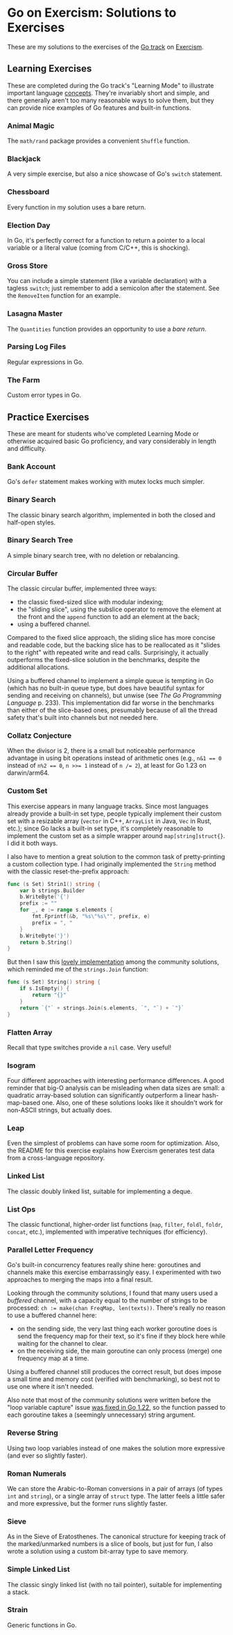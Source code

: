 # Go on Exercism: Solutions to Exercises

These are my solutions to the exercises of the [Go track](https://exercism.org/tracks/go) on [Exercism](https://exercism.org).

## Learning Exercises

These are completed during the Go track's "Learning Mode" to illustrate important language [concepts](https://exercism.org/tracks/go/concepts). They're invariably short and simple, and there generally aren't too many reasonable ways to solve them, but they can provide nice examples of Go features and built-in functions.

### Animal Magic

The `math/rand` package provides a convenient `Shuffle` function.

### Blackjack

A very simple exercise, but also a nice showcase of Go's `switch` statement.

### Chessboard

Every function in my solution uses a bare return.

### Election Day

In Go, it's perfectly correct for a function to return a pointer to a local variable or a literal value (coming from C/C++, this is shocking).

### Gross Store

You can include a simple statement (like a variable declaration) with a tagless `switch`; just remember to add a semicolon after the statement. See the `RemoveItem` function for an example.

### Lasagna Master

The `Quantities` function provides an opportunity to use a *bare return*.

### Parsing Log Files

Regular expressions in Go.

### The Farm

Custom error types in Go.


## Practice Exercises

These are meant for students who've completed Learning Mode or otherwise acquired basic Go proficiency, and vary considerably in length and difficulty.

### Bank Account
Go's `defer` statement makes working with mutex locks much simpler.

### Binary Search

The classic binary search algorithm, implemented in both the closed and half-open styles.

### Binary Search Tree

A simple binary search tree, with no deletion or rebalancing.

### Circular Buffer

The classic circular buffer, implemented three ways:

- the classic fixed-sized slice with modular indexing;
- the "sliding slice", using the subslice operator to remove the element at the front and the `append` function to add an element at the back;
- using a buffered channel.

Compared to the fixed slice approach, the sliding slice has more concise and readable code, but the backing slice has to be reallocated as it "slides to the right" with repeated write and read calls. Surprisingly, it actually outperforms the fixed-slice solution in the benchmarks, despite the additional allocations.

Using a buffered channel to implement a simple queue is tempting in Go (which has no built-in queue type, but does have beautiful syntax for sending and receiving on channels), but unwise (see *The Go Programming Language* p. 233). This implementation did far worse in the benchmarks than either of the slice-based ones, presumably because of all the thread safety that's built into channels but not needed here.

### Collatz Conjecture

When the divisor is 2, there is a small but noticeable performance advantage in using bit operations instead of arithmetic ones (e.g., `n&1 == 0` instead of `n%2 == 0`, `n >>= 1` instead of `n /= 2`), at least for Go 1.23 on darwin/arm64.

### Custom Set

This exercise appears in many language tracks. Since most languages already provide a built-in set type, people typically implement their custom set with a resizable array (`vector` in C++, `ArrayList` in Java, `Vec` in Rust, etc.); since Go lacks a built-in set type, it's completely reasonable to implement the custom set as a simple wrapper around `map[string]struct{}`. I did it both ways.

I also have to mention a great solution to the common task of pretty-printing a custom collection type. I had originally implemented the `String` method with the classic reset-the-prefix approach:
```go
func (s Set) Strin1() string {
	var b strings.Builder
	b.WriteByte('{')
	prefix := ""
	for _, e := range s.elements {
		fmt.Fprintf(&b, "%s\"%s\"", prefix, e)
		prefix = ", "
	}
	b.WriteByte('}')
	return b.String()
}
```
But then I saw this [lovely implementation](https://exercism.org/tracks/go/exercises/custom-set/solutions/martinohmann) among the community solutions, which reminded me of the `strings.Join` function:
```go
func (s Set) String() string {
	if s.IsEmpty() {
		return "{}"
	}
	return `{"` + strings.Join(s.elements, `", "`) + `"}`
}
```

### Flatten Array

Recall that type switches provide a `nil` case. Very useful!

### Isogram

Four different approaches with interesting performance differences. A good reminder that big-O analysis can be misleading when data sizes are small: a quadratic array-based solution can significantly outperform a linear hash-map-based one. Also, one of these solutions looks like it shouldn't work for non-ASCII strings, but actually does.

### Leap

Even the simplest of problems can have some room for optimization. Also, the README for this exercise explains how Exercism generates test data from a cross-language repository.

### Linked List
The classic doubly linked list, suitable for implementing a deque.

### List Ops

The classic functional, higher-order list functions (`map`, `filter`, `foldl`, `foldr`, `concat`, etc.), implemented with imperative techniques (for efficiency).

### Parallel Letter Frequency

Go's built-in concurrency features really shine here: goroutines and channels make this exercise embarrassingly easy. I experimented with two approaches to merging the maps into a final result.

Looking through the community solutions, I found that many users used a *buffered* channel, with a capacity equal to the number of strings to be processed: `ch := make(chan FreqMap, len(texts))`. There's really no reason to use a buffered channel here:

- on the sending side, the very last thing each worker goroutine does is send the frequency map for their text, so it's fine if they block here while waiting for the channel to clear.
- on the receiving side, the main goroutine can only process (merge) one frequency map at a time.

Using a buffered channel still produces the correct result, but does impose a small time and memory cost (verified with benchmarking), so best not to use one where it isn't needed.

Also note that most of the community solutions were written before the "loop variable capture" issue [was fixed in Go 1.22](https://go.dev/blog/loopvar-preview), so the function passed to each goroutine takes a (seemingly unnecessary) string argument.

### Reverse String
Using two loop variables instead of one makes the solution more expressive (and ever so slightly faster).

### Roman Numerals
We can store the Arabic-to-Roman conversions in a pair of arrays (of types `int` and `string`), or a single array of `struct` type. The latter feels a little safer and more expressive, but the former runs slightly faster.

### Sieve

As in the Sieve of Eratosthenes. The canonical structure for keeping track of the marked/unmarked numbers is a slice of bools, but just for fun, I also wrote a solution using a custom bit-array type to save memory.

### Simple Linked List
The classic singly linked list (with no tail pointer), suitable for implementing a stack.

### Strain

Generic functions in Go.
